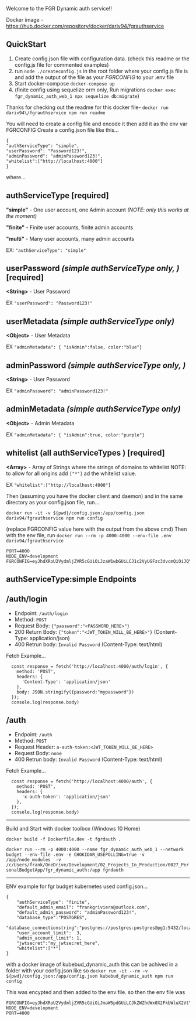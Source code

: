 Welcome to the FGR Dynamic auth service!!

Docker image - https://hub.docker.com/repository/docker/dariv94/fgrauthservice

QuickStart
---
1. Create config.json file with configuration data. (check this readme or the config.js file for commented examples)
2. run `node ./createconfig.js` in the root folder where your config.js file is and add the output of the file as your *FGRCONFIG* to your .env file
3. Start docker-compose `docker-compose up`
4. (finite config using sequelize orm only, Run migrations `docker exec fgr_dynamic_auth_web_1 npx sequelize db:migrate`)


Thanks for checking out the readme for this docker file-  `docker run dariv94\/fgrauthservice npm run readme`

You will need to create a config file and encode it then add it as the env var FGRCONFIG
Create a config.json file like this...

```
{ 
"authServiceType": "simple", 
"userPassword": "Password123!",
"adminPassword": "adminPassword123!",
"whitelist":["http://localhost:4000"]
}
```



 where...
    
authServiceType [required]
---
__"simple"__ - One user account, one Admin account  _(NOTE: only this works at the moment)_

__"finite"__ - Finite user accounts, finite admin accounts

__"multi"__ - Many user accounts, many admin accounts

EX: `"authServiceType": "simple"`

userPassword _(simple authServiceType only, )_ [required]
---
 __\<String\>__ - User Password
 
EX `"userPassword": "Password123!"`

 userMetadata _(simple authServiceType only)_ 
---
 __\<Object\>__ - User Metadata
 
EX `"adminMetadata": { "isAdmin":false, color:"blue"}`

adminPassword _(simple authServiceType only, )_
---
 __\<String\>__ - User Password
 
EX `"adminPassword": "adminPassword123!"`

 adminMetadata _(simple authServiceType only)_ 
---
 __\<Object\>__ - Admin Metadata
 
EX `"adminMetadata": { "isAdmin":true, color:"purple"}`

whitelist (all authServiceTypes ) [required]
---
 __\<Array\>__ - Array of Strings where the strings of domains to whitelist 
 NOTE: to allow for all origins add `["*"]` ad the whitelist value.
 
EX `"whitelist":["http://localhost:4000"]`

Then (assuming you have the docker client and daemon) and in the same directory as your config.json file, run... 

`docker run -it -v ${pwd}/config.json:/app/config.json dariv94/fgrauthservice npm run config`

(replace FGRCONFIG value here with the output from the above cmd) 
Then with the env file, run `docker run --rm -p 4000:4000 --env-file .env dariv94/fgrauthservice`
```
PORT=4000
NODE_ENV=development
FGRCONFIG=eyJhdXRoU2VydmljZVR5cGUiOiJzaW1wbGUiLCJ1c2VyUGFzc3dvcmQiOiJQYXNzd29yZDEiLCJ1c2VyTWV0YWRhdGEiOnsiaXNBZG1pbiI6ZmFsc2UsImNvbG9yIjoiYmx1ZSJ9LCJhZG1pblBhc3N3b3JkIjoiYWRtaW4xIiwiYWRtaW5NZXRhZGF0YSI6eyJpc0FkbWluIjp0cnVlLCJjb2xvciI6InB1cnBsZSJ9LCJ3aGl0ZWxpc3QiOlsiaHR0cDovL2xvY2FsaG9zdDo0MDAwIl19
```

authServiceType:simple  Endpoints
---

/auth/login
----
- Endpoint: `/auth/login`
- Method: `POST`
- Request Body: `{"password":"<PASSWORD_HERE>"}`
- 200 Return Body: `{"token":"<JWT_TOKEN_WILL_BE_HERE>"}` (Content-Type: application/json)
- 400 Retrun body: `Invalid Password`  (Content-Type: text/html)

Fetch Example...
```
  const response = fetch('http://localhost:4000/auth/login', {
    method: 'POST',
    headers: {
      'Content-Type': 'application/json'
    },
    body: JSON.stringify({password:"mypassword"})
  });
  console.log(response.body)
```

/auth
----
- Endpoint: `/auth`
- Method: `POST`
- Request Header: `a-auth-token:<JWT_TOKEN_WILL_BE_HERE>`
- Request Body: `none`
- 400 Retrun body: `Invalid Password`  (Content-Type: text/html)

Fetch Example...
```
  const response = fetch('http://localhost:4000/auth', {
    method: 'POST',
    headers: {
      'x-auth-token': 'application/json'
    },
  });
  console.log(response.body)
```

----
Build and Start with docker toolbox (Windows 10 Home)

`docker build -f Dockerfile.dev -t fgrdauth .`

`docker run --rm -p 4000:4000 --name fgr_dynamic_auth_web_1 --network budget --env-file .env -e CHOKIDAR_USEPOLLING=true -v /app/node_modules  -v /c/Users/frank/OneDrive/Development/02_Projects_In_Production/0027_PersonalBudgetApp/fgr_dynamic_auth:/app fgrdauth`

---
ENV example for fgr budget kubernetes used config.json...
```
{ 
    "authServiceType": "finite", 
    "default_admin_email": "frankgriviera@outlook.com",
    "default_admin_password": "adminPassword123!",
    "database_type":"POSTGRES",
    "database_connectionstring":"postgres://postgres:postgres@pg1:5432/local_fgr_budget",
    "user_account_limit":  3,
    "admin_account_limit": 1,
    "jwtsecret":"my_jwtsecret_here",
    "whitelist":["*"]
}
```

with a docker image of kubebud_dynamic_auth this can be achived in a folder with your config.json like so
`docker run -it --rm -v ${pwd}/config.json:/app/config.json kubebud_dynamic_auth npm run config`

This was encypted and then added to the env file. so then the env file was 
```
FGRCONFIG=eyJhdXRoU2VydmljZVR5cGUiOiJmaW5pdGUiLCJkZWZhdWx0X2FkbWluX2VtYWlsIjoiZnJhbmtncml2aWVyYUBvdXRsb29rLmNvbSIsImRlZmF1bHRfYWRtaW5fcGFzc3dvcmQiOiJhZG1pblBhc3N3b3JkMTIzISIsImRhdGFiYXNlX3R5cGUiOiJQT1NUR1JFUyIsImRhdGFiYXNlX2Nvbm5lY3Rpb25zdHJpbmciOiJwb3N0Z3JlczovL3Bvc3RncmVzOnBvc3RncmVzQHBnMTo1NDMyL2xvY2FsX2Zncl9idWRnZXQiLCJ1c2VyX2FjY291bnRfbGltaXQiOjMsImFkbWluX2FjY291bnRfbGltaXQiOjEsImp3dHNlY3JldCI6ImZncmFiYzEyMyIsIndoaXRlbGlzdCI6WyIqIl19
NODE_ENV=development
PORT=4000
```